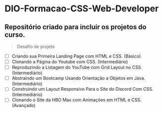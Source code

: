 # DIO-Formacao-CSS-Web-Developer

## Repositório criado para incluir os projetos do curso.

> Desafio de projeto

- [ ] Criando sua Primeira Landing Page com HTML e CSS. (Básico)
- [ ] Clonando a Página do Youtube com CSS. (Intermediário)
- [ ] Reproduzindo a Listagem do YouTube com Grid Layout no CSS. (Intermediário)
- [ ] Abstraindo um Bootcamp Usando Orientação a Objetos em Java. (Intermediário)
- [ ] Construindo um Layout Responsivo Para o Site do Discord Com CSS. (Intermediário)
- [ ] Clonando o Site da HBO Max com Animações em HTML e CSS. (Avançado)

